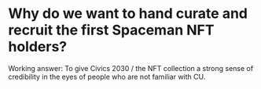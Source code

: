 # Why do we want to hand curate and recruit the first Spaceman NFT holders?

Working answer: To give Civics 2030 / the NFT collection a strong sense of credibility in the eyes of people who are not familiar with CU.